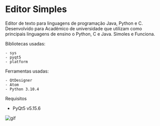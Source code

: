 # Editor Simples

Editor de texto para linguagens de programação Java, Python e C. Desenvolvido para Acadêmico de universidade que utilizam como principais linguagens de ensino o Python, C e Java. Simoles e Funciona.


Bibliotecas usadas:
   
    - sys
    - pyqt5
    - platform
    

Ferramentas usadas: 

    - QtDesigner
    - Atom
    - Python 3.10.4
    
Requisitos

   - PyQt5   v5.15.6
    
    
    
![gif](https://github.com/jao-victor/SimpleEditor/blob/main/SimpleEditor.gif)

